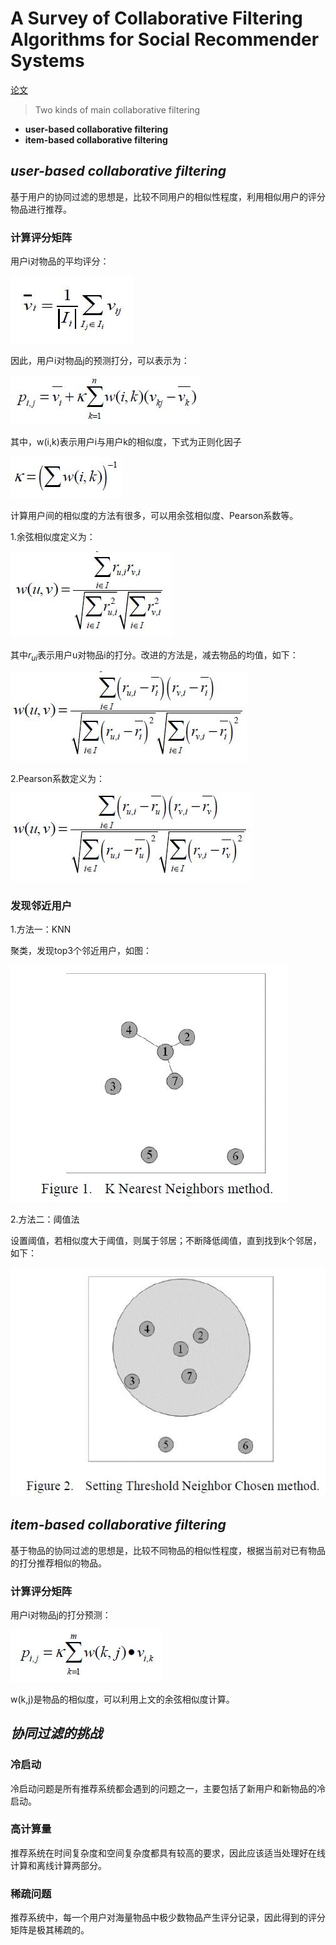 # A Survey of Collaborative Filtering Algorithms for Social Recommender Systems

[论文](https://github.com/chenboability/RecommenderSystem-Paper/blob/master/Collaborative%20Filtering/paper/A%20Survey%20of%20Collaborative%20Filtering%20Algorithms%20for%20Social%20Recommender%20Systems.pdf)

>Two kinds of main collaborative filtering

- **user-based collaborative filtering**
- **item-based collaborative filtering**

## *user-based collaborative filtering*

基于用户的协同过滤的思想是，比较不同用户的相似性程度，利用相似用户的评分物品进行推荐。

### **计算评分矩阵**

用户i对物品的平均评分：

![](res/1.jpg)

因此，用户i对物品j的预测打分，可以表示为：

![](res/2.jpg)

其中，w(i,k)表示用户i与用户k的相似度，下式为正则化因子

![](res/3.jpg)

计算用户间的相似度的方法有很多，可以用余弦相似度、Pearson系数等。

1.余弦相似度定义为：

![](res/4.jpg)

其中$r_{ui}$表示用户u对物品i的打分。改进的方法是，减去物品的均值，如下：

![](res/5.jpg)

2.Pearson系数定义为：

![](res/6.jpg)

### **发现邻近用户**

1.方法一：KNN

聚类，发现top3个邻近用户，如图：

![](res/knn.jpg)

2.方法二：阈值法

设置阈值，若相似度大于阈值，则属于邻居；不断降低阈值，直到找到k个邻居，如下：

![](res/yuzhi.jpg)

## *item-based collaborative filtering*

基于物品的协同过滤的思想是，比较不同物品的相似性程度，根据当前对已有物品的打分推荐相似的物品。

### **计算评分矩阵**

用户i对物品j的打分预测：

![](res/7.jpg)

w(k,j)是物品的相似度，可以利用上文的余弦相似度计算。


## *协同过滤的挑战*

### **冷启动**

冷启动问题是所有推荐系统都会遇到的问题之一，主要包括了新用户和新物品的冷启动。

### **高计算量**

推荐系统在时间复杂度和空间复杂度都具有较高的要求，因此应该适当处理好在线计算和离线计算两部分。

### **稀疏问题**

推荐系统中，每一个用户对海量物品中极少数物品产生评分记录，因此得到的评分矩阵是极其稀疏的。
